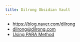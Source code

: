 ```yaml
---
title: Dilrong Obsidian Vault
---
```


- https://blog.naver.com/dilrong
- dilrong@dilrong.com
- [Using PARA Method](https://blog.naver.com/dilrong/223094159215)

